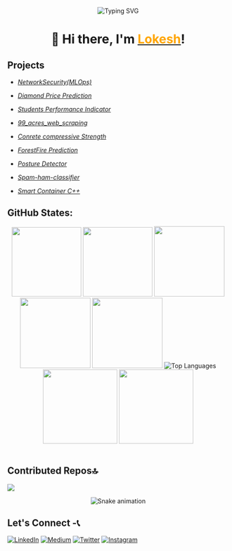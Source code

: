 <div align="center">

<!-- Banner Image -->
<!--<img src="https://raw.githubusercontent.com/gaur8126/image/main/1614404532937.png" alt="Data Scientist Banner" width="100%"> -->

![Typing SVG](https://readme-typing-svg.demolab.com?font=Fira+Code&weight=500&size=35&duration=4000&pause=700&color=bf91f3&center=true&vCenter=true&width=1000&lines=Welcome+to+my+GitHub+Profile!)


# 👋 <b>Hi there</b>, I'm <a href="https://rusty-sj.github.io/"><span style="color:orange;">Lokesh</span></a>!
  

<!-- **Data Scientist | Machine Learning Enthusiast |**

💡 I specialize in Python, Statistics, Machine Learning, Deep Learning, NLP, SQL,  and Data Visualization.  
🔍 Passionate about transforming data into actionable insights and building AI-powered solutions. -->


</div>


<!-- <img src="https://img.shields.io/badge/Projects--fa8072?style=flat&logo=googlecloudspanner" width="220" height="30">-->
## Projects


- *[NetworkSecurity(MLOps)](https://github.com/gaur8126/networksecurity.git)*

- *[Diamond Price Prediction](https://github.com/gaur8126/DiamondPricePrediction)*

- *[Students Performance Indicator](https://github.com/gaur8126/StudentPerformance)*

- *[99_acres_web_scraping](https://github.com/gaur8126/99acres_Web_Scraping.git)*

- *[Conrete compressive Strength](https://github.com/gaur8126/concrete_strength.git)*

- *[ForestFire Prediction](https://github.com/gaur8126/Forestfire)*

- *[Posture Detector](https://github.com/gaur8126/Posture-Detector.git)* 

- *[Spam-ham-classifier](https://github.com/gaur8126/spam-ham-chatbot)*

- *[Smart Container C++](https://github.com/gaur8126/smatrt_container)*


<!-- <img src="https://img.shields.io/badge/GitHub_Stats--fa8072?style=plastic&logo=soundcharts" width="220" height="30"> -->
## GitHub States: 



<div align="center">
<!-- buefy -->
<img height="158em" src="https://github-profile-summary-cards.vercel.app/api/cards/profile-details?username=gaur8126&theme=tokyonight"> 
<img height="158em" src="https://github-profile-summary-cards.vercel.app/api/cards/stats?username=gaur8126&theme=tokyonight">
<img height="160em" src="https://github-profile-summary-cards.vercel.app/api/cards/repos-per-language?username=gaur8126&theme=tokyonight">
<img height="160em" src="https://github-profile-summary-cards.vercel.app/api/cards/most-commit-language?username=gaur8126&theme=tokyonight">
<img height="160em" src="https://github-profile-summary-cards.vercel.app/api/cards/productive-time?username=gaur8126&theme=tokyonight&utcOffset=8">
<img src="https://github-readme-stats.vercel.app/api/top-langs/?username=gaur8126&layout=compact&theme=tokyonight" alt="Top Languages" />
<img height="169em" src="https://github-readme-stats.vercel.app/api?username=gaur8126&theme=tokyonight&hide_border=false&include_all_commits=false&count_private=false">
<img height="169em" src="https://github-readme-streak-stats.herokuapp.com/?user=gaur8126&theme=tokyonight">

</div>

<!-- <img src="https://github-readme-stats.vercel.app/api?username=gaur8126&show_icons=true&theme=chartreuse-dark" alt="GitHub Stats" />
    <img src="https://github-readme-streak-stats.herokuapp.com/?user=gaur8126&theme=chartreuse-dark" alt="GitHub Streak" />
    <img src="https://github-readme-stats.vercel.app/api/top-langs/?username=gaur8126&layout=compact&theme=chartreuse-dark" alt="Top Languages" /> -->



</div><br>
<!-- Snake Game Repo View -->


<!--<img src="https://img.shields.io/badge/Top Contributed Repo-🔝-fa8072?style=plastic&logo=argo" width="230" height="60">-->
## Contributed Repos🔝

![](https://github-contributor-stats.vercel.app/api?username=gaur8126&limit=5&theme=tokyonight&combine_all_yearly_contributions=true)


<div align="center">
  <img src="https://profile-readme-generator.com/assets/snake.svg" alt="Snake animation" />
</div>


<!--<img src="https://img.shields.io/badge/GitHub_Trophies-🏆-fa8072?style=plastic&logo=riseup" width="250" height="60">

![](https://github-trophies.vercel.app/?username=gaur8126&theme=dark_dimmed&no-frame=true&no-bg=false&margin-w=4) -->


<!--<img src="https://img.shields.io/badge/Let's Connect -📞-fa8072?style=plastic&logo=linphone" width="230" height="60">-->
## Let's Connect -📞

[![LinkedIn](https://img.shields.io/badge/LinkedIn-%230077B5.svg?logo=linkedin&logoColor=white)](https://linkedin.com/in/linkedin.com/in/lokesh-178081277) [![Medium](https://img.shields.io/badge/Medium-12100E?logo=medium&logoColor=white)](https://medium.com/@https://medium.com/@gaurlokesh1211) [![Twitter](https://img.shields.io/badge/Twitter-%231DA1F2.svg?logo=Twitter&logoColor=white)](https://twitter.com/@Lokesh_1912) [![Instagram](https://img.shields.io/badge/Instagram-%23E4405F.svg?logo=Instagram&logoColor=white)](https://instagram.com/https://www.instagram.com/mr._g_a_u_r_12)



